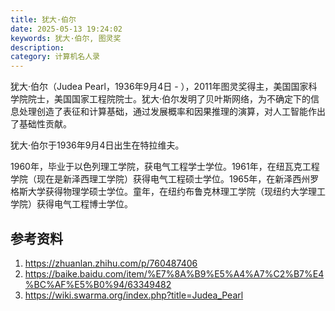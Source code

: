 ```yaml
---
title: 犹大·伯尔
date: 2025-05-13 19:24:02
keywords: 犹大·伯尔, 图灵奖
description: 
category: 计算机名人录
---
```


犹大·伯尔（Judea Pearl，1936年9月4日 - ），2011年图灵奖得主，美国国家科学院院士，美国国家工程院院士。犹大·伯尔发明了贝叶斯网络，为不确定下的信息处理创造了表征和计算基础，通过发展概率和因果推理的演算，对人工智能作出了基础性贡献。

犹大·伯尔于1936年9月4日出生在特拉维夫。

1960年，毕业于以色列理工学院，获电气工程学士学位。1961年，在纽瓦克工程学院（现在是新泽西理工学院）获得电气工程硕士学位。1965年，在新泽西州罗格斯大学获得物理学硕士学位。童年，在纽约布鲁克林理工学院（现纽约大学理工学院）获得电气工程博士学位。

## 参考资料
1. https://zhuanlan.zhihu.com/p/760487406
1. https://baike.baidu.com/item/%E7%8A%B9%E5%A4%A7%C2%B7%E4%BC%AF%E5%B0%94/63349482
2. https://wiki.swarma.org/index.php?title=Judea_Pearl